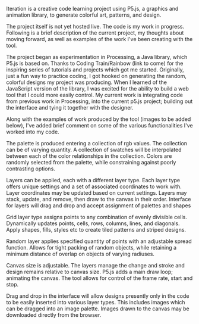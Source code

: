 

Iteration is a creative code learning project using P5.js, a graphics and animation library, to generate colorful art, patterns, and design. 

The project itself is not yet hosted live. The code is my work in progress. Following is a brief description of the current project, my thoughts about moving forward, as well as examples of the work I've been creating with the tool.

The project began as experimentation in Processing, a Java library, which P5.js is based on. Thanks to Coding Train/Rainbow (link to come) for the inspiring series of tutorials and projects which got me started. Originally, just a fun way to practice coding, I got hooked on generating the random, colorful designs my project was producing. When I learned of the JavaScript version of the library, I was excited for the ability to build a web tool that I could more easily control. My current work is integrating code from previous work in Processing, into the current p5.js project; building out the interface and tying it together with the designer.

Along with the examples of work produced by the tool (images to be added below), I've added brief comment on some of the various functionalities I've worked into my code.

The palette is produced entering a collection of rgb values. The collection can be of varying quantity. A collection of swatches will be interpolated between each of the color relationships in the collection. Colors are randomly selected from the palette, while constraining against poorly contrasting options.

Layers can be applied, each with a different layer type. Each layer type offers unique settings and a set of associated coordinates to work with. Layer coordinates may be updated based on current settings. Layers may stack, update, and remove, then draw to the canvas in their order. Interface for layers will drag and drop and accept assignment of palettes and shapes 

Grid layer type assigns points to any combination of evenly divisible cells. Dynamically updates points, cells, rows, columns, lines, and diagonals. Apply shapes, fills, styles etc to create tiled patterns and striped designs.

Random layer applies specified quantity of points with an adjustable spread function. Allows for tight packing of random objects, while retaining a minimum distance of overlap on objects of varying radiuses.

Canvas size is adjustable. The layers manage the change and stroke and design remains relative to canvas size. P5.js adds a main draw loop; animating the canvas. The tool allows for control of the frame rate, start and stop.

Drag and drop in the interface will allow designs presently only in the code to be easily inserted into various layer types. This includes images which can be dragged into an image palette. Images drawn to the canvas may be downloaded directly from the browser.
   
